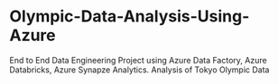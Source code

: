 # Olympic-Data-Analysis-Using-Azure
End to End Data Engineering Project using Azure Data Factory, Azure Databricks, Azure Synapze Analytics. Analysis of Tokyo Olympic Data 
